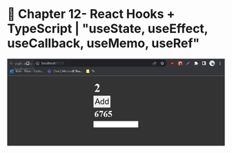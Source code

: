 # 👋 Chapter 12- React Hooks + TypeScript | "useState, useEffect, useCallback, useMemo, useRef"

![My Image](pic.jpg)